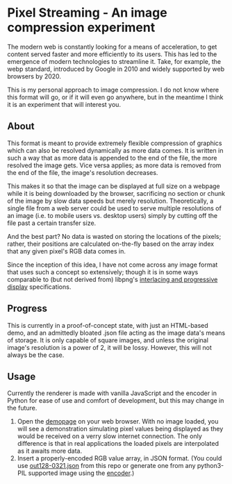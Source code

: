 # Pixel Streaming - An image compression experiment

The modern web is constantly looking for a means of acceleration, to get content served faster and more efficiently to its users. This has led to the emergence of modern technologies to streamline it. Take, for example, the webp standard, introduced by Google in 2010 and widely supported by web browsers by 2020. 

This is my personal approach to image compression. I do not know where this format will go, or if it will even go anywhere, but in the meantime I think it is an experiment that will interest you. 

## About

This format is meant to provide extremely flexible compression of graphics which can also be resolved dynamically as more data comes. It is written in such a way that as more data is appended to the end of the file, the more resolved the image gets. Vice versa applies; as more data is removed from the end of the file, the image's resolution decreases. 

This makes it so that the image can be displayed at full size on a webpage while it is being downloaded by the browser, sacrificing no section or chunk of the image by slow data speeds but merely resolution. Theoretically, a single file from a web server could be used to serve multiple resolutions of an image (i.e. to mobile users vs. desktop users) simply by cutting off the file past a certain transfer size. 

And the best part? No data is wasted on storing the locations of the pixels; rather, their positions are calculated on-the-fly based on the array index that any given pixel's RGB data comes in.

Since the inception of this idea, I have not come across any image format that uses such a concept so extensively; though it is in some ways comparable to (but not derived from) libpng's [interlacing and progressive display](http://www.libpng.org/pub/png/book/chapter08.html#png.ch08.div.6) specifications. 

## Progress

This is currently in a proof-of-concept state, with just an HTML-based demo, and an admittedly bloated .json file acting as the image data's means of storage. It is only capable of square images, and unless the original image's resolution is a power of 2, it will be lossy. However, this will not always be the case. 

## Usage

Currently the renderer is made with vanilla JavaScript and the encoder in Python for ease of use and comfort of development, but this may change in the future. 

1. Open the [demopage](https://pgattic.github.io/pxstream) on your web browser. With no image loaded, you will see a demonstration simulating pixel values being displayed as they would be received on a verry slow internet connection. The only difference is that in real applications the loaded pixels are interpolated as it awaits more data. 
2. Insert a properly-encoded RGB value array, in JSON format. (You could use [out128-0321.json](out64-0321.json) from this repo or generate one from any python3-PIL supported image using the [encoder](encoder.py).)
